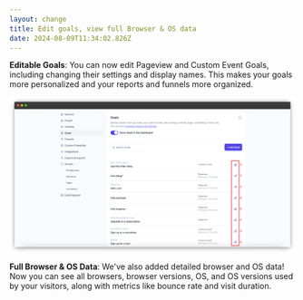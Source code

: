 ```yaml
---
layout: change
title: Edit goals, view full Browser & OS data
date: 2024-08-09T11:34:02.826Z
---
```

**Editable Goals**:
You can now edit Pageview and Custom Event Goals, including changing their settings and display names. This makes your goals more personalized and your reports and funnels more organized.

![edit goal in plausible](/uploads/edit-goal-button.png "edit goal in plausible")



**Full Browser & OS Data**:
We've also added detailed browser and OS data! Now you can see all browsers, browser versions, OS, and OS versions used by your visitors, along with metrics like bounce rate and visit duration.